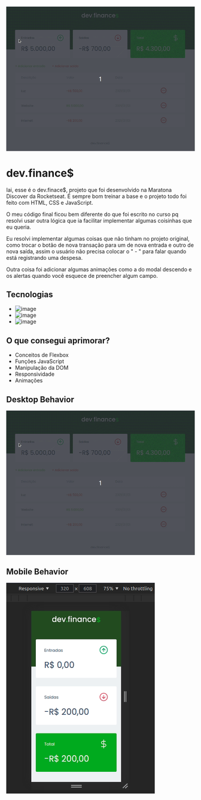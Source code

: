![enter image description here](https://github.com/pmenta/devfinance/blob/master/github/desktop-behavior.gif?raw=true)


# dev.finance$

Iai, esse é o dev.finace$, projeto que foi desenvolvido na Maratona Discover da Rocketseat. É sempre bom treinar a base e o projeto todo foi feito com HTML, CSS e JavaScript.

O meu código final ficou bem diferente do que foi escrito no curso pq resolvi usar outra lógica que ia facilitar implementar algumas coisinhas que eu queria.

Eu resolvi implementar algumas coisas que não tinham no projeto original, como trocar o botão de nova transação para um de nova entrada e outro de nova saída, assim o usuário não precisa colocar o " - " para falar quando está registrando uma despesa.

Outra coisa foi adicionar algumas animações como a do modal descendo e os alertas quando você esquece de preencher algum campo.

## Tecnologias

- ![image](https://img.shields.io/badge/HTML5-E34F26?style=for-the-badge&logo=html5&logoColor=white)
- ![image](https://img.shields.io/badge/CSS3-1572B6?style=for-the-badge&logo=css3&logoColor=white)
- ![image](https://img.shields.io/badge/JavaScript-323330?style=for-the-badge&logo=javascript&logoColor=F7DF1E)

## O que consegui aprimorar?

-   Conceitos de Flexbox
-   Funções JavaScript
-   Manipulação da DOM
-   Responsividade
-   Animações

## [](https://github.com/pmenta/devfinance/blob/master/github/desktop-behavior.gif?raw=true)Desktop Behavior

![enter image description here](https://github.com/pmenta/devfinance/blob/master/github/desktop-behavior.gif?raw=true)

## [](https://github.com/pmenta/devfinance/blob/master/github/mobile-behavior.gif?raw=true)Mobile Behavior

![enter image description here](https://github.com/pmenta/devfinance/blob/master/github/mobile-behavior.gif?raw=true)
